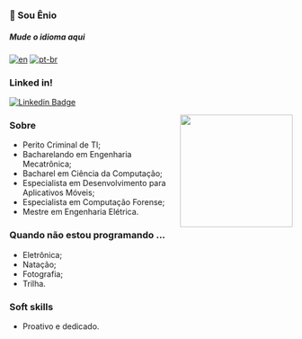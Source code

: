 ### 👋 Sou Ênio

##### Mude o idioma aqui
[![en](https://img.shields.io/badge/lang-en-green.svg)](https://github.com/eniocc/eniocc/blob/main/README.md)
[![pt-br](https://img.shields.io/badge/lang-pt--br-green.svg)](https://github.com/eniocc/eniocc/blob/main/README.pt-br.md)

### Linked in! 
[![Linkedin Badge](https://img.shields.io/badge/-LinkedIn-0e76a8?style=flat-square&logo=Linkedin&logoColor=white)](https://www.linkedin.com/in/enioviana/)

<img align="right" height="200" src="https://github.com/Lucas-Godoi/Lucas-Godoi/blob/main/computer_cat.gif"/>

### Sobre
-  Perito Criminal de TI;
-  Bacharelando em Engenharia Mecatrônica;
-  Bacharel em Ciência da Computação;
-  Especialista em Desenvolvimento para Aplicativos Móveis;
-  Especialista em Computação Forense;
-  Mestre em Engenharia Elétrica.

### Quando não estou programando ...
- Eletrônica;
- Natação;
- Fotografia;
- Trilha.

### Soft skills
- Proativo e dedicado.

